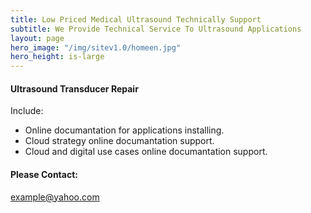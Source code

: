 ```yaml
---
title: Low Priced Medical Ultrasound Technically Support
subtitle: We Provide Technical Service To Ultrasound Applications
layout: page
hero_image: "/img/sitev1.0/homeen.jpg"
hero_height: is-large
---
```


#### Ultrasound Transducer Repair

Include:

- Online documantation for applications installing.
- Cloud strategy online documantation support.
- Cloud and digital use cases online documantation support.

#### Please Contact:

example@yahoo.com
